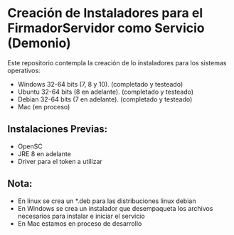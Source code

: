 # Creación de Instaladores para el FirmadorServidor como Servicio (Demonio)

Este repositorio contempla la creación de lo instaladores para los sistemas operativos:

- Windows 32-64 bits (7, 8 y 10).    (completado y testeado)
- Ubuntu 32-64 bits (8 en adelante). (completado y testeado)
- Debian 32-64 bits (7 en adelante). (completado y testeado)
- Mac                                (en proceso)

## Instalaciones Previas:

- OpenSC 
- JRE 8 en adelante
- Driver para el token a utilizar

## Nota:

- En linux se crea un *.deb para las distribuciones linux debian
- En Windows se crea un instalador que desempaqueta los archivos necesarios para instalar e iniciar el servicio
- En Mac estamos en proceso de desarrollo